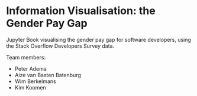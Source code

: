 # Information Visualisation: the Gender Pay Gap

Jupyter Book visualising the gender pay gap for software developers,
using the Stack Overflow Developers Survey data.

Team members:
- Peter Adema
- Aize van Basten Batenburg
- Wim Berkelmans
- Kim Koomen
